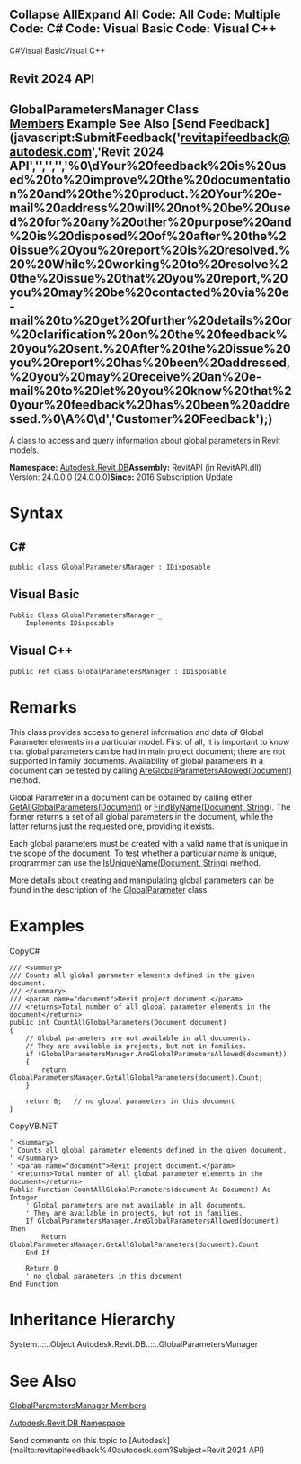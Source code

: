 ﻿

Collapse AllExpand All Code: All Code: Multiple Code: C# Code: Visual Basic Code: Visual C++   
---  
  
C#Visual BasicVisual C++

Revit 2024 API  
---  
GlobalParametersManager Class  
[Members](9940520e-4932-0326-40e5-9b47b2a6b812.md) Example See Also [Send Feedback](javascript:SubmitFeedback\('revitapifeedback@autodesk.com','Revit 2024 API','','','','%0\\dYour%20feedback%20is%20used%20to%20improve%20the%20documentation%20and%20the%20product.%20Your%20e-mail%20address%20will%20not%20be%20used%20for%20any%20other%20purpose%20and%20is%20disposed%20of%20after%20the%20issue%20you%20report%20is%20resolved.%20%20While%20working%20to%20resolve%20the%20issue%20that%20you%20report,%20you%20may%20be%20contacted%20via%20e-mail%20to%20get%20further%20details%20or%20clarification%20on%20the%20feedback%20you%20sent.%20After%20the%20issue%20you%20report%20has%20been%20addressed,%20you%20may%20receive%20an%20e-mail%20to%20let%20you%20know%20that%20your%20feedback%20has%20been%20addressed.%0\\A%0\\d','Customer%20Feedback'\);)  
---  
  
A class to access and query information about global parameters in Revit models. 

**Namespace:** [Autodesk.Revit.DB](87546ba7-461b-c646-cbb1-2cb8f5bff8b2.md)**Assembly:** RevitAPI (in RevitAPI.dll) Version: 24.0.0.0 (24.0.0.0)**Since:** 2016 Subscription Update 

# Syntax

C#  
---  
      
    
    public class GlobalParametersManager : IDisposable  
  
Visual Basic  
---  
      
    
    Public Class GlobalParametersManager _
    	Implements IDisposable  
  
Visual C++  
---  
      
    
    public ref class GlobalParametersManager : IDisposable  
  
# Remarks

This class provides access to general information and data of Global Parameter elements in a particular model. First of all, it is important to know that global parameters can be had in main project document; there are not supported in family documents. Availability of global parameters in a document can be tested by calling [AreGlobalParametersAllowed(Document)](0191434b-d8c8-ed25-c81b-2679e8201460.md) method.

Global Parameter in a document can be obtained by calling either [GetAllGlobalParameters(Document)](62b46073-1a11-0cc8-1798-8d6d87719888.md) or [FindByName(Document, String)](7c7a7bd3-18e8-d9be-d9a7-66cd9ecdccc7.md). The former returns a set of all global parameters in the document, while the latter returns just the requested one, providing it exists.

Each global parameters must be created with a valid name that is unique in the scope of the document. To test whether a particular name is unique, programmer can use the [IsUniqueName(Document, String)](30f6c20b-2ddd-b584-8770-d7968bf70c29.md) method.

More details about creating and manipulating global parameters can be found in the description of the [GlobalParameter](b0e53a4a-84ad-abb4-358d-9797870f101b.md) class.

# Examples

CopyC#
    
    
    /// <summary>
    /// Counts all global parameter elements defined in the given document. 
    /// </summary>
    /// <param name="document">Revit project document.</param>
    /// <returns>Total number of all global parameter elements in the document</returns>
    public int CountAllGlobalParameters(Document document)
    {
        // Global parameters are not available in all documents.
        // They are available in projects, but not in families.
        if (GlobalParametersManager.AreGlobalParametersAllowed(document))
        {
            return GlobalParametersManager.GetAllGlobalParameters(document).Count;
        }
    
        return 0;   // no global parameters in this document
    }

CopyVB.NET
    
    
    ' <summary>
    ' Counts all global parameter elements defined in the given document. 
    ' </summary>
    ' <param name="document">Revit project document.</param>
    ' <returns>Total number of all global parameter elements in the document</returns>
    Public Function CountAllGlobalParameters(document As Document) As Integer
        ' Global parameters are not available in all documents.
        ' They are available in projects, but not in families.
        If GlobalParametersManager.AreGlobalParametersAllowed(document) Then
            Return GlobalParametersManager.GetAllGlobalParameters(document).Count
        End If
    
        Return 0
        ' no global parameters in this document
    End Function

# Inheritance Hierarchy

System..::..Object Autodesk.Revit.DB..::..GlobalParametersManager

# See Also

[GlobalParametersManager Members](9940520e-4932-0326-40e5-9b47b2a6b812.md)

[Autodesk.Revit.DB Namespace](87546ba7-461b-c646-cbb1-2cb8f5bff8b2.md)

Send comments on this topic to [Autodesk](mailto:revitapifeedback%40autodesk.com?Subject=Revit 2024 API)